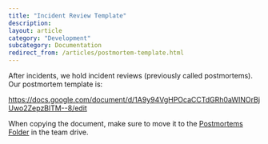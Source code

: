```yaml
---
title: "Incident Review Template"
description:
layout: article
category: "Development"
subcategory: Documentation
redirect_from: /articles/postmortem-template.html
---
```


After incidents, we hold incident reviews (previously called postmortems). Our postmortem template is:

<https://docs.google.com/document/d/1A9y94VgHPOcaCCTdGRh0aWINOrBjUwo2ZepzBlTM--8/edit>

When copying the document, make sure to move it to the [Postmortems Folder](https://drive.google.com/drive/folders/1ZdroGfCbGmeUPuCqiR8BetUhEXRfk4ui) in the team drive.
